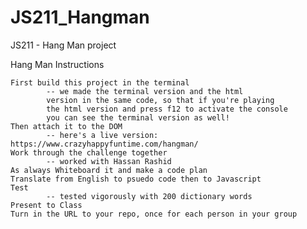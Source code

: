 # JS211_Hangman
JS211 - Hang Man project

Hang Man Instructions

    First build this project in the terminal 
            -- we made the terminal version and the html
            version in the same code, so that if you're playing
            the html version and press f12 to activate the console
            you can see the terminal version as well!
    Then attach it to the DOM
            -- here's a live version: https://www.crazyhappyfuntime.com/hangman/
    Work through the challenge together
            -- worked with Hassan Rashid
    As always Whiteboard it and make a code plan
    Translate from English to psuedo code then to Javascript
    Test
            -- tested vigorously with 200 dictionary words
    Present to Class
    Turn in the URL to your repo, once for each person in your group
